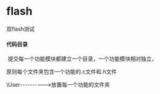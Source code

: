 # flash
双flash测试


#### 代码目录

​	提交每一个功能模块都建立一个目录，一个功能模块相对独立，

原则每个文件夹包含一个功能的.c文件和.h文件

\User---------->放置每一个功能的文件夹